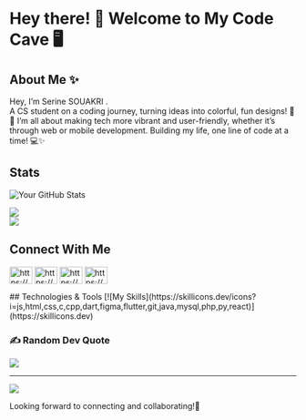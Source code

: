 
# Hey there! 👋 Welcome to My Code Cave 🖥️

## About Me ✨
Hey, I’m Serine SOUAKRI .<br>
A CS student on a coding journey, turning ideas into colorful, fun designs! 🎨🚀 I’m all about making tech more vibrant and user-friendly, whether it’s through web or mobile development. Building my life, one line of code at a time! 💻✨


## Stats
![Your GitHub Stats](https://github-readme-stats.vercel.app/api?username=serine-18&show_icons=true&count_private=true&hide=prs&theme=radical)

![](https://github-readme-streak-stats.herokuapp.com/?user=serine-18&theme=radical&hide_border=false)<br/>![](https://github-readme-stats.vercel.app/api/top-langs/?username=serine-18&theme=radical&hide_border=false&include_all_commits=false&count_private=false&layout=compact)


## Connect With Me  
<p align="left">
<a href="https://linkedin.com/in/https://www.linkedin.com/in/serine-souakri-a02852330" target="blank"><img align="center" src="https://raw.githubusercontent.com/rahuldkjain/github-profile-readme-generator/master/src/images/icons/Social/linked-in-alt.svg" alt="https://www.linkedin.com/in/serine-souakri-a02852330" height="30" width="40" /></a>
<a href="https://fb.com/https://www.facebook.com/profile.php?id=100087040900172" target="blank"><img align="center" src="https://raw.githubusercontent.com/rahuldkjain/github-profile-readme-generator/master/src/images/icons/Social/facebook.svg" alt="https://www.facebook.com/profile.php?id=100087040900172" height="30" width="40" /></a>
<a href="https://instagram.com/https://www.instagram.com/serineskr/profilecard/?igsh=mwkwoxluy29undywmw%3d%3d&fbclid=iwzxh0bgnhzw0cmtaaar1gnmzay_jq2s3nv2xzbd0jm7n1fqcwvxzxur6xyw6l1as4p-s27rffiho_aem_nfrerdhpvl6zhvabvdz0xw" target="blank"><img align="center" src="https://raw.githubusercontent.com/rahuldkjain/github-profile-readme-generator/master/src/images/icons/Social/instagram.svg" alt="https://www.instagram.com/serineskr/profilecard/?igsh=mwkwoxluy29undywmw%3d%3d&fbclid=iwzxh0bgnhzw0cmtaaar1gnmzay_jq2s3nv2xzbd0jm7n1fqcwvxzxur6xyw6l1as4p-s27rffiho_aem_nfrerdhpvl6zhvabvdz0xw" height="30" width="40" /></a>
<a href="https://discord.gg/https://discord.com/users/serine3339" target="blank"><img align="center" src="https://raw.githubusercontent.com/rahuldkjain/github-profile-readme-generator/master/src/images/icons/Social/discord.svg" alt="https://discord.com/users/serine3339" height="30" width="40" /></a>
</p>
## Technologies & Tools
[![My Skills](https://skillicons.dev/icons?i=js,html,css,c,cpp,dart,figma,flutter,git,java,mysql,php,py,react)](https://skillicons.dev)

### ✍️ Random Dev Quote
![](https://quotes-github-readme.vercel.app/api?type=horizontal&theme=radical)

---
[![](https://visitcount.itsvg.in/api?id=serine-18&icon=0&color=10)](https://visitcount.itsvg.in)


Looking forward to connecting and collaborating!🤝
